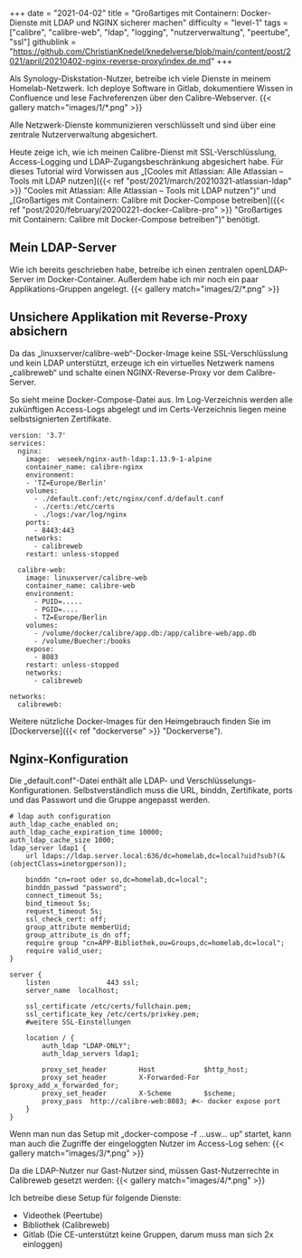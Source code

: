 +++
date = "2021-04-02"
title = "Großartiges mit Containern: Docker-Dienste mit LDAP und NGINX sicherer machen"
difficulty = "level-1"
tags = ["calibre", "calibre-web", "ldap", "logging", "nutzerverwaltung", "peertube", "ssl"]
githublink = "https://github.com/ChristianKnedel/knedelverse/blob/main/content/post/2021/april/20210402-nginx-reverse-proxy/index.de.md"
+++

Als Synology-Diskstation-Nutzer, betreibe ich viele Dienste in meinem Homelab-Netzwerk. Ich deploye Software in Gitlab, dokumentiere Wissen in Confluence und lese Fachreferenzen über den Calibre-Webserver. 
{{< gallery match="images/1/*.png" >}}

Alle Netzwerk-Dienste kommunizieren verschlüsselt und sind über eine zentrale Nutzerverwaltung abgesichert.

Heute zeige ich, wie ich meinen Calibre-Dienst mit SSL-Verschlüsslung, Access-Logging und LDAP-Zugangsbeschränkung abgesichert habe. Für dieses Tutorial wird Vorwissen aus „[Cooles mit Atlassian: Alle Atlassian – Tools mit LDAP nutzen]({{< ref "post/2021/march/20210321-atlassian-ldap" >}} "Cooles mit Atlassian: Alle Atlassian – Tools mit LDAP nutzen")“ und „[Großartiges mit Containern: Calibre mit Docker-Compose betreiben]({{< ref "post/2020/february/20200221-docker-Calibre-pro" >}} "Großartiges mit Containern: Calibre mit Docker-Compose betreiben")“ benötigt.




## Mein LDAP-Server
Wie ich bereits geschrieben habe, betreibe ich einen zentralen openLDAP-Server im Docker-Container. Außerdem habe ich mir noch ein paar Applikations-Gruppen angelegt.
{{< gallery match="images/2/*.png" >}}

## Unsichere Applikation mit Reverse-Proxy absichern
Da das „linuxserver/calibre-web“-Docker-Image keine SSL-Verschlüsslung und kein LDAP unterstützt, erzeuge ich ein virtuelles Netzwerk namens „calibreweb“ und schalte einen NGINX-Reverse-Proxy vor dem Calibre-Server.

So sieht meine Docker-Compose-Datei aus. Im Log-Verzeichnis werden alle zukünftigen Access-Logs abgelegt und im Certs-Verzeichnis liegen meine selbstsignierten Zertifikate.
```
version: '3.7'
services:
  nginx: 
    image:  weseek/nginx-auth-ldap:1.13.9-1-alpine
    container_name: calibre-nginx
    environment:
    - 'TZ=Europe/Berlin'
    volumes:
      - ./default.conf:/etc/nginx/conf.d/default.conf
      - ./certs:/etc/certs
      - ./logs:/var/log/nginx
    ports:
      - 8443:443
    networks:
      - calibreweb
    restart: unless-stopped

  calibre-web:
    image: linuxserver/calibre-web
    container_name: calibre-web
    environment:
      - PUID=.....
      - PGID=....
      - TZ=Europe/Berlin
    volumes:
      - /volume/docker/calibre/app.db:/app/calibre-web/app.db
      - /volume/Buecher:/books
    expose:
      - 8083
    restart: unless-stopped
    networks:
      - calibreweb

networks:
  calibreweb:
```
Weitere nützliche Docker-Images für den Heimgebrauch finden Sie im [Dockerverse]({{< ref "dockerverse" >}} "Dockerverse").

## Nginx-Konfiguration

Die „default.conf"-Datei enthält alle LDAP- und Verschlüsselungs-Konfigurationen. Selbstverständlich muss die URL, binddn, Zertifikate, ports und das Passwort und die Gruppe angepasst werden.
```
# ldap auth configuration
auth_ldap_cache_enabled on;
auth_ldap_cache_expiration_time 10000;
auth_ldap_cache_size 1000;
ldap_server ldap1 {
    url ldaps://ldap.server.local:636/dc=homelab,dc=local?uid?sub?(&(objectClass=inetorgperson));

    binddn "cn=root oder so,dc=homelab,dc=local";
    binddn_passwd "password";
    connect_timeout 5s;
    bind_timeout 5s;
    request_timeout 5s;
    ssl_check_cert: off;
    group_attribute memberUid;
    group_attribute_is_dn off;
    require group "cn=APP-Bibliothek,ou=Groups,dc=homelab,dc=local";
    require valid_user;
}

server {
    listen              443 ssl;
    server_name  localhost;

    ssl_certificate /etc/certs/fullchain.pem;
    ssl_certificate_key /etc/certs/privkey.pem;
    #weitere SSL-Einstellungen

    location / {
        auth_ldap "LDAP-ONLY";
        auth_ldap_servers ldap1;

        proxy_set_header        Host            $http_host;
        proxy_set_header        X-Forwarded-For $proxy_add_x_forwarded_for;
        proxy_set_header        X-Scheme        $scheme;
        proxy_pass  http://calibre-web:8083; #<- docker expose port
    }
}

```

Wenn man nun das Setup mit „docker-compose -f …usw… up“ startet, kann man auch die Zugriffe der eingeloggten Nutzer im Access-Log sehen:
{{< gallery match="images/3/*.png" >}}

Da die LDAP-Nutzer nur Gast-Nutzer sind, müssen Gast-Nutzerrechte in Calibreweb gesetzt werden:
{{< gallery match="images/4/*.png" >}}

Ich betreibe diese Setup für folgende Dienste:

* Videothek (Peertube)
* Bibliothek (Calibreweb)
* Gitlab (Die CE-unterstützt keine Gruppen, darum muss man sich 2x einloggen)